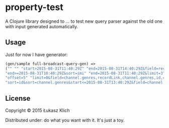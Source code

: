 # property-test

A Clojure library designed to ... to test new query parser against the old one with
input generated automatically.

## Usage

Just for now I have generator:

```clojure
(gen/sample full-broadcast-query-gen) =>
("" "" "start>2015-08-31T11:40:29Z" "end=2015-08-31T14:40:29Z&field=recordLink&sort=imi"
"end>=2015-08-31T10:40:29Z&sort=imi" "end=2015-08-31T11:40:29Z&limit=3" ""
"offset=5" "limit=0&field=channel.genres,recordLink,channel.genres,id,channel.synopsis,statistics&field=twitterInfo,channel.synopsis,imi&field=channel.selfLink,statistics,channel.name,imi,id&end<2015-08-31T12:40:29Z&field=id,id&field=channel.synopsis"
"sort=id&sort=channel.genres&start<=2015-08-31T13:40:29Z&field=channel.selfLink,channel.logoLink&limit=8")

```

## License

Copyright © 2015 Łukasz Klich

Distributed under: do what you want with it. It's just a toy.
